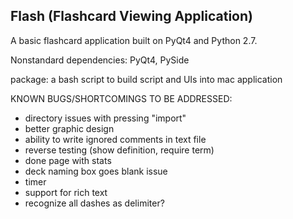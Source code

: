 Flash (Flashcard Viewing Application)
------------------------------------

A basic flashcard application built on PyQt4 and Python 2.7.

Nonstandard dependencies: PyQt4, PySide

package: a bash script to build script and UIs into mac application

KNOWN BUGS/SHORTCOMINGS TO BE ADDRESSED:
 - directory issues with pressing "import"
 - better graphic design
 - ability to write ignored comments in text file
 - reverse testing (show definition, require term)
 - done page with stats
 - deck naming box goes blank issue
 - timer
 - support for rich text
 - recognize all dashes as delimiter?
